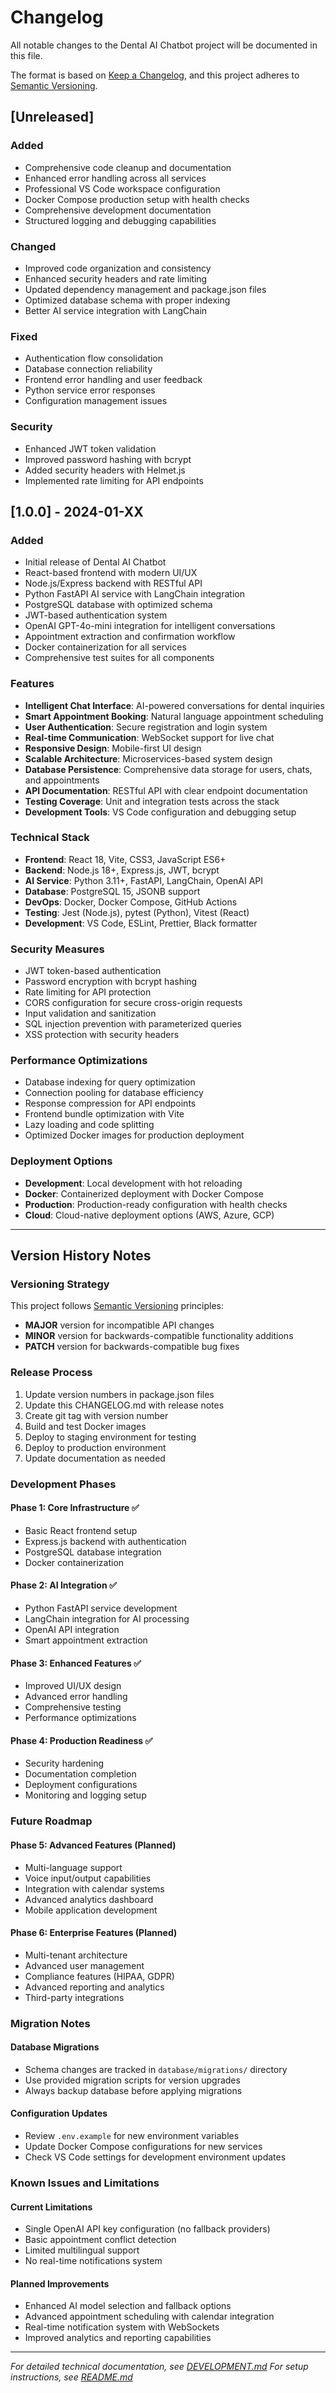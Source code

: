 # Changelog

All notable changes to the Dental AI Chatbot project will be documented in this file.

The format is based on [Keep a Changelog](https://keepachangelog.com/en/1.0.0/),
and this project adheres to [Semantic Versioning](https://semver.org/spec/v2.0.0.html).

## [Unreleased]

### Added
- Comprehensive code cleanup and documentation
- Enhanced error handling across all services
- Professional VS Code workspace configuration
- Docker Compose production setup with health checks
- Comprehensive development documentation
- Structured logging and debugging capabilities

### Changed
- Improved code organization and consistency
- Enhanced security headers and rate limiting
- Updated dependency management and package.json files
- Optimized database schema with proper indexing
- Better AI service integration with LangChain

### Fixed
- Authentication flow consolidation
- Database connection reliability
- Frontend error handling and user feedback
- Python service error responses
- Configuration management issues

### Security
- Enhanced JWT token validation
- Improved password hashing with bcrypt
- Added security headers with Helmet.js
- Implemented rate limiting for API endpoints

## [1.0.0] - 2024-01-XX

### Added
- Initial release of Dental AI Chatbot
- React-based frontend with modern UI/UX
- Node.js/Express backend with RESTful API
- Python FastAPI AI service with LangChain integration
- PostgreSQL database with optimized schema
- JWT-based authentication system
- OpenAI GPT-4o-mini integration for intelligent conversations
- Appointment extraction and confirmation workflow
- Docker containerization for all services
- Comprehensive test suites for all components

### Features
- **Intelligent Chat Interface**: AI-powered conversations for dental inquiries
- **Smart Appointment Booking**: Natural language appointment scheduling
- **User Authentication**: Secure registration and login system
- **Real-time Communication**: WebSocket support for live chat
- **Responsive Design**: Mobile-first UI design
- **Scalable Architecture**: Microservices-based system design
- **Database Persistence**: Comprehensive data storage for users, chats, and appointments
- **API Documentation**: RESTful API with clear endpoint documentation
- **Testing Coverage**: Unit and integration tests across the stack
- **Development Tools**: VS Code configuration and debugging setup

### Technical Stack
- **Frontend**: React 18, Vite, CSS3, JavaScript ES6+
- **Backend**: Node.js 18+, Express.js, JWT, bcrypt
- **AI Service**: Python 3.11+, FastAPI, LangChain, OpenAI API
- **Database**: PostgreSQL 15, JSONB support
- **DevOps**: Docker, Docker Compose, GitHub Actions
- **Testing**: Jest (Node.js), pytest (Python), Vitest (React)
- **Development**: VS Code, ESLint, Prettier, Black formatter

### Security Measures
- JWT token-based authentication
- Password encryption with bcrypt hashing
- Rate limiting for API protection
- CORS configuration for secure cross-origin requests
- Input validation and sanitization
- SQL injection prevention with parameterized queries
- XSS protection with security headers

### Performance Optimizations
- Database indexing for query optimization
- Connection pooling for database efficiency
- Response compression for API endpoints
- Frontend bundle optimization with Vite
- Lazy loading and code splitting
- Optimized Docker images for production deployment

### Deployment Options
- **Development**: Local development with hot reloading
- **Docker**: Containerized deployment with Docker Compose
- **Production**: Production-ready configuration with health checks
- **Cloud**: Cloud-native deployment options (AWS, Azure, GCP)

---

## Version History Notes

### Versioning Strategy
This project follows [Semantic Versioning](https://semver.org/) principles:
- **MAJOR** version for incompatible API changes
- **MINOR** version for backwards-compatible functionality additions
- **PATCH** version for backwards-compatible bug fixes

### Release Process
1. Update version numbers in package.json files
2. Update this CHANGELOG.md with release notes
3. Create git tag with version number
4. Build and test Docker images
5. Deploy to staging environment for testing
6. Deploy to production environment
7. Update documentation as needed

### Development Phases

#### Phase 1: Core Infrastructure ✅
- Basic React frontend setup
- Express.js backend with authentication
- PostgreSQL database integration
- Docker containerization

#### Phase 2: AI Integration ✅
- Python FastAPI service development
- LangChain integration for AI processing
- OpenAI API integration
- Smart appointment extraction

#### Phase 3: Enhanced Features ✅
- Improved UI/UX design
- Advanced error handling
- Comprehensive testing
- Performance optimizations

#### Phase 4: Production Readiness ✅
- Security hardening
- Documentation completion
- Deployment configurations
- Monitoring and logging setup

### Future Roadmap

#### Phase 5: Advanced Features (Planned)
- Multi-language support
- Voice input/output capabilities
- Integration with calendar systems
- Advanced analytics dashboard
- Mobile application development

#### Phase 6: Enterprise Features (Planned)
- Multi-tenant architecture
- Advanced user management
- Compliance features (HIPAA, GDPR)
- Advanced reporting and analytics
- Third-party integrations

### Migration Notes

#### Database Migrations
- Schema changes are tracked in `database/migrations/` directory
- Use provided migration scripts for version upgrades
- Always backup database before applying migrations

#### Configuration Updates
- Review `.env.example` for new environment variables
- Update Docker Compose configurations for new services
- Check VS Code settings for development environment updates

### Known Issues and Limitations

#### Current Limitations
- Single OpenAI API key configuration (no fallback providers)
- Basic appointment conflict detection
- Limited multilingual support
- No real-time notifications system

#### Planned Improvements
- Enhanced AI model selection and fallback options
- Advanced appointment scheduling with calendar integration
- Real-time notification system with WebSockets
- Improved analytics and reporting capabilities

---

*For detailed technical documentation, see [DEVELOPMENT.md](./DEVELOPMENT.md)*
*For setup instructions, see [README.md](./README.md)*